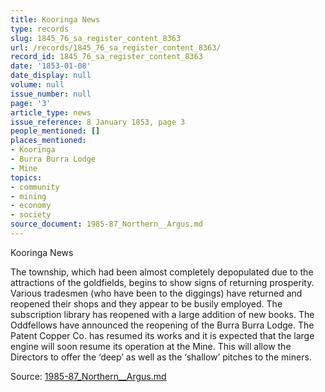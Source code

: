 ```yaml
---
title: Kooringa News
type: records
slug: 1845_76_sa_register_content_8363
url: /records/1845_76_sa_register_content_8363/
record_id: 1845_76_sa_register_content_8363
date: '1853-01-08'
date_display: null
volume: null
issue_number: null
page: '3'
article_type: news
issue_reference: 8 January 1853, page 3
people_mentioned: []
places_mentioned:
- Kooringa
- Burra Burra Lodge
- Mine
topics:
- community
- mining
- economy
- society
source_document: 1985-87_Northern__Argus.md
---
```


Kooringa News

The township, which had been almost completely depopulated due to the attractions of the goldfields, begins to show signs of returning prosperity.  Various tradesmen (who have been to the diggings) have returned and reopened their shops and they appear to be busily employed.  The subscription library has reopened with a large addition of new books.  The Oddfellows have announced the reopening of the Burra Burra Lodge.  The Patent Copper Co. has resumed its works and it is expected that the large engine will soon resume its operation at the Mine.  This will allow the Directors to offer the ‘deep’ as well as the ‘shallow’ pitches to the miners.

Source: [1985-87_Northern__Argus.md](/downloads/markdown/1985-87_Northern__Argus.md)
